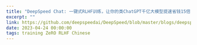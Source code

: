 ```yaml
---
title: "DeepSpeed Chat: 一键式RLHF训练，让你的类ChatGPT千亿大模型提速省钱15倍"
excerpt: ""
link: https://github.com/deepspeedai/DeepSpeed/blob/master/blogs/deepspeed-chat/chinese/README.md
date: 2023-04-24 00:00:00
tags: training ZeRO RLHF Chinese
---
```

